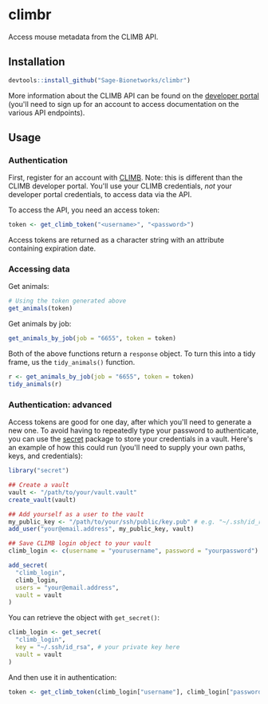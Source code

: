 # climbr

Access mouse metadata from the CLIMB API.

## Installation

``` r
devtools::install_github("Sage-Bionetworks/climbr")
```

More information about the CLIMB API can be found on the
[developer portal](https://climb.portal.azure-api.net/) 
(you'll need to sign up for an account to access documentation on the various
API endpoints).

## Usage

### Authentication

First, register for an account with [CLIMB](https://climb.bio/). Note: this is
different than the CLIMB developer portal. You'll use your CLIMB credentials,
_not_ your developer portal credentials, to access data via the API.

To access the API, you need an access token:

``` r
token <- get_climb_token("<username>", "<password>")
```

Access tokens are returned as a character string with an attribute containing
expiration date.

### Accessing data

Get animals:

``` r
# Using the token generated above
get_animals(token)
```

Get animals by job:

``` r
get_animals_by_job(job = "6655", token = token)
```

Both of the above functions return a `response` object. To turn this
into a tidy frame, us the `tidy_animals()` function.

``` r
r <- get_animals_by_job(job = "6655", token = token)
tidy_animals(r)
```

### Authentication: advanced

Access tokens are good for one day, after which you'll need to generate a new
one. To avoid having to repeatedly type your password to authenticate, you can
use the [secret](https://github.com/gaborcsardi/secret) package to store your
credentials in a vault. Here's an example of how this could run (you'll need to
supply your own paths, keys, and credentials):

```r
library("secret")

## Create a vault
vault <- "/path/to/your/vault.vault"
create_vault(vault)

## Add yourself as a user to the vault
my_public_key <- "/path/to/your/ssh/public/key.pub" # e.g. "~/.ssh/id_rsa.pub"
add_user("your@email.address", my_public_key, vault)

## Save CLIMB login object to your vault
climb_login <- c(username = "yourusername", password = "yourpassword")

add_secret(
  "climb_login",
  climb_login,
  users = "your@email.address",
  vault = vault
)
```


You can retrieve the object with `get_secret()`:

```r
climb_login <- get_secret(
  "climb_login",
  key = "~/.ssh/id_rsa", # your private key here
  vault = vault
)
```

And then use it in authentication:

```r
token <- get_climb_token(climb_login["username"], climb_login["password"])
```
